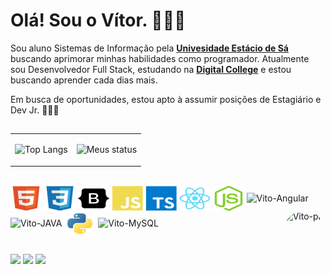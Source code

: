 # Olá! Sou o Vítor. 👋🏼😉 

Sou aluno Sistemas de Informação pela [__Univesidade Estácio de Sá__](https://estacio.br)  buscando aprimorar minhas habilidades como programador. Atualmente sou Desenvolvedor Full Stack, estudando na [__Digital College__](https://digitalcollege.com.br/) e estou buscando aprender cada dias mais.

Em busca de oportunidades, estou apto à assumir posições de Estagiário e Dev Jr. 👨🏻‍💻

##

<table border="0" style="border:0;">
<tr>
<td>

![Top Langs](https://github-readme-stats.vercel.app/api/top-langs/?username=VitoDDev&layout=donut&title_color=adbac7&text_color=adbac7&theme=transparent&hide_border=true)
</td>
<td>

![Meus status](https://github-readme-stats.vercel.app/api?username=VitoDDev&title_color=adbac7&text_color=adbac7&theme=transparent&hide_border=true)
</td>
</tr>
</table>

<!-- </li>
<li style="flex: 1 !important;list-style:none !important;"> -->


<!-- </li>
</ul> -->

<div style="display: inline_block"><br>
  <img align="center" alt="Vito-HTML" height="40" width="50" src="https://raw.githubusercontent.com/devicons/devicon/master/icons/html5/html5-original.svg">
  
  <img align="center" alt="Vito-CSS" height="40" width="50" src="https://raw.githubusercontent.com/devicons/devicon/master/icons/css3/css3-original.svg">
  
  <img align="center" alt="Vito-Bootstrap" height="40" width="50" src="https://raw.githubusercontent.com/devicons/devicon/master/icons/bootstrap/bootstrap-plain.svg">
  
  <img align="center" alt="Vito-Js" height="40" width="50" src="https://raw.githubusercontent.com/devicons/devicon/master/icons/javascript/javascript-plain.svg">
  
  <img align="center" alt="Vito-Ts" height="40" width="50" src="https://raw.githubusercontent.com/devicons/devicon/master/icons/typescript/typescript-plain.svg">
  
  <img align="center" alt="Vito-React" height="40" width="50" src="https://raw.githubusercontent.com/devicons/devicon/master/icons/react/react-original.svg">
  
  <img align="center" alt="Vito-Node" height="40" width="50" src="https://raw.githubusercontent.com/devicons/devicon/master/icons/nodejs/nodejs-original.svg">
  
  <img align="center" alt="Vito-Angular" height="40" width="50" src="https://cdn.jsdelivr.net/gh/devicons/devicon/icons/angularjs/angularjs-plain.svg">
  
  <img align="center" alt="Vito-JAVA" height="40" width="50" src="https://cdn.jsdelivr.net/gh/devicons/devicon/icons/java/java-original.svg">
 
  <img align="center" alt="Vito-Python" height="40" width="50" src="https://raw.githubusercontent.com/devicons/devicon/master/icons/python/python-original.svg">
 
  <img align="center" alt="Vito-MySQL" height="40" width="50" src="https://camo.githubusercontent.com/eeb109bd1e4b0234d977a9fb6afc4f58ece07808c1d36da996d4dec914db3eaa/68747470733a2f2f63646e2e63646e6c6f676f2e636f6d2f6c6f676f732f6d2f31302f6d7973716c2e737667">
  
  <img align="right" alt="Vito-pic" height="150" style="border-radius: 50px" src="https://cdn.discordapp.com/attachments/463841816807079958/1108096813577281648/Avatar_GitHUB.png">
</div>

##

 <a href="https://instagram.com/ovitorcruz" target="_blank"><img src="https://img.shields.io/badge/-Instagram-%23E4405F?style=for-the-badge&logo=instagram&logoColor=white" target="_blank"></a>
 <a href="https://www.linkedin.com/in/vitor-cruz-40840122b" target="_blank"><img src="https://img.shields.io/badge/-LinkedIn-%230077B5?style=for-the-badge&logo=linkedin&logoColor=white" target="_blank"></a> 
 <a href = "mailto:viitorhugoo76@gmail.com"><img src="https://img.shields.io/badge/-Gmail-%23333?style=for-the-badge&logo=gmail&logoColor=white" target="_blank"></a>
 
